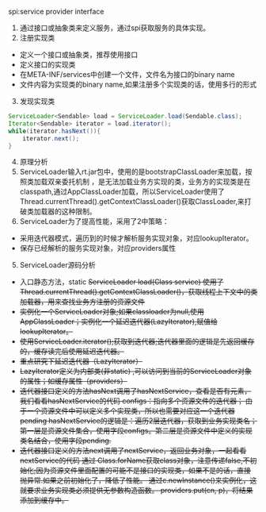 spi:service provider interface
1. 通过接口或抽象类来定义服务，通过spi获取服务的具体实现。
2. 注册实现类
- 定义一个接口或抽象类，推荐使用接口
- 定义接口的实现类
- 在META-INF/services中创建一个文件，文件名为接口的binary name
- 文件内容为实现类的binary name,如果注册多个实现类的话，使用多行的形式
3. 发现实现类
```java
ServiceLoader<Sendable> load = ServiceLoader.load(Sendable.class);
Iterator<Sendable> iterator = load.iterator();
while(iterator.hasNext()){
    iterator.next();
}
```
4. 原理分析
 1. ServiceLoader输入rt.jar包中，使用的是bootstrapClassLoader来加载，按照类加载双亲委托机制
，是无法加载业务方实现的类，业务方的实现类是在classpath,通过AppClassLoader加载，所以ServiceLoader使用了
Thread.currentThread().getContextClassLoader()获取ClassLoader,来打破类加载器的这种限制。
 2. ServiceLoader为了提高性能，采用了2中策略：
- 采用迭代器模式，遍历到的时候才解析服务实现对象，对应lookupIterator。
- 保存已经解析的服务实现对象，对应providers属性
5. ServiceLoader源码分析
- 入口静态方法，static <S> ServiceLoader<S> load(Class<S> service)
使用了Thread.currentThread().getContextClassLoader()，获取线程上下文中的类加载器，用来查找业务方注册的资源文件
- 实例化一个ServiceLoader对象;如果classloader为null,使用AppClassLoader；实例化一个延迟迭代器(LazyIterator),赋值给lookupIterator。
- 使用ServiceLoader.iterator();获取到迭代器;迭代器里面的逻辑是先返回缓存的，缓存读完后使用延迟迭代器。
- 重点研究下延迟迭代器（LazyIterator）
- LazyIterator定义为内部类(非static) ,可以访问到当前的ServiceLoader对象的属性；如缓存属性（providers）
- 迭代器接口定义的方法hasNext调用了hasNextService，查看是否有元素，我们看看hasNextService的代码
configs：指向多个资源文件的迭代器；
由于一个资源文件中可以定义多个实现类，所以也需要对应这一个迭代器pending
hasNextService的逻辑是：遍历2层迭代器，获取到业务实现类名；第一层是资源文件集合，使用字段configs。第二层是资源文件中定义的实现类名结合，使用字段pending.
- 迭代器接口定义的方法next调用了nextService，返回业务对象，一起看看nextService的代码
通过 Class.forName获取class对象，注意传递false,不初始化;因为资源文件里面配置的可能不是接口的实现类，如果不是的话，直接抛异常.如果之前初始化了，降低了性能。
通过c.newInstance()来实例化，这就要求业务实现类必须提供无参数构造函数。
providers.put(cn, p)，将结果添加到缓存中。















